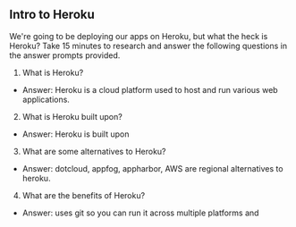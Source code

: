 ## Intro to Heroku

We're going to be deploying our apps on Heroku, but what the heck is Heroku? Take 15 minutes to research and answer the following questions in the answer prompts provided.

1. What is Heroku?
  - Answer: Heroku is a cloud platform used to host and run various web applications.
2. What is Heroku built upon?
  - Answer: Heroku is built upon
3. What are some alternatives to Heroku?
  - Answer: dotcloud, appfog, appharbor, AWS are regional alternatives to heroku.
4. What are the benefits of Heroku?
  - Answer: uses git so you can run it across multiple platforms and
